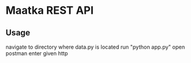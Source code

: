 # Maatka REST API

## Usage 

navigate to directory where data.py is located
run "python app.py"
open postman
enter given http
